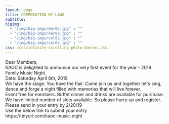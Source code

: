 ```yaml
---
layout: page
title: CORPORATION BY-LAWS
subtitle:
bigimg:
  - "/img/big-imgs/ker05.jpg" : ""
  - "/img/big-imgs/ker08.jpg" : ""
  - "/img/big-imgs/col02.jpg" : ""
  - "/img/big-imgs/col04.jpg" : ""
css: /css/infinite-scrolling-photo-banner.css
---
```

<html>
<body>
Dear Members,
<br/>
KAOC is delighted to announce our very first event for the year - 2019 Family Music Night.<br/>
Date: Saturday April 6th, 2019<br/>
We have the stage. You have the flair. Come join us and together let's sing, dance and forge a night 
filled with memories that will live forever.<br/>
Event free for members. Buffet dinner and drinks are available for purchase.<br/>
We have limited number of slots available. So please hurry up and register.<br/>
Please send in your entry by 2/20/19<br/>
Use the below link to submit your entry<br/>
https://tinyurl.com/kaoc-music-night<br/>
</body>
</html>
